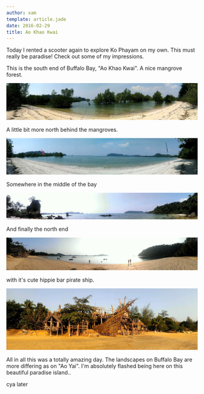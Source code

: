 ```yaml
---
author: xam
template: article.jade
date: 2016-02-29
title: Ao Khao Kwai
---
```


Today I rented a scooter again to explore Ko Phayam on my own. This must really be paradise! Check out some of my impressions.

This is the south end of Buffalo Bay, "Ao Khao Kwai". A nice mangrove forest.

![Photo](IMAG1378-1280x246.jpg)

A little bit more north behind the mangroves.

![Photo](IMAG1381-1280x244.jpg)

Somewhere in the middle of the bay

![Photo](IMAG1390-1600x222.jpg)

And finally the north end

![Photo](IMAG1404-1600x276.jpg)

with it's cute hippie bar pirate ship.

![Photo](IMAG1405-1600x515.jpg)

All in all this was a totally amazing day. The landscapes on Buffalo Bay are more differing as on "Ao Yai". I'm absolutely flashed being here on this beautiful paradise island..

cya later
